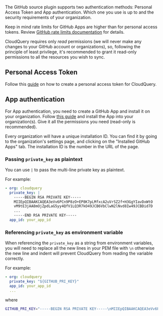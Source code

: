 The GitHub source plugin supports two authentication methods: Personal Access Token and App authentication. Which one you use is up to and the security requirements of your organization.

Keep in mind rate limits for GitHub Apps are higher than for personal access tokens.  Review [GitHub rate limits documentation](https://docs.github.com/en/rest/using-the-rest-api/rate-limits-for-the-rest-api) for details. 

CloudQuery requires only *read* permissions (we will never make any changes to your GitHub account or organizations),
so, following the principle of least privilege, it's recommended to grant it read-only permissions to all the resources you wish to sync.

## Personal Access Token

Follow this [guide](https://docs.github.com/en/enterprise-server@3.4/authentication/keeping-your-account-and-data-secure/creating-a-personal-access-token) on how to create a personal access token for CloudQuery.

## App authentication

For App authentication, you need to create a GitHub App and install it on your organization. Follow [this guide](https://docs.github.com/en/apps/creating-github-apps/creating-github-apps/creating-a-github-app) and install the App into your organization(s). Give it all the permissions you need (read-only is recommended).

Every organization will have a unique installation ID. You can find it by going to the organization's settings page, and clicking on the "Installed GitHub Apps" tab. The installation ID is the number in the URL of the page.

### Passing `private_key` as plaintext

You can use `|` to pass the multi-line private key as plaintext.

For example:

```yaml
- org: cloudquery
  private_key: |
    -----BEGIN RSA PRIVATE KEY-----
    MIIEpQIBAAKCAQEA3eVv6PCn9P8zO+EP8K7pLMfxcA2uVrSZ2f+H3GgYIavDxWtO
    vM9tE3jAA8mOjZpdLaG5yy4QfV1LQ3R7kO49JCB6VbClwN2lNvd8Iw49JCBDid7D
    ...
    -----END RSA PRIVATE KEY-----
  app_id: your_app_id
```

### Referencing `private_key` as environment variable

When referencing the `private_key` as a string from environment variables, you will need to replace all the new lines in your PEM file with `\n` otherwise the new line and indent will prevent CloudQuery from reading the variable correctly. 

For example:

```yaml 
- org: cloudquery
  private_key: "${GITHUB_PRI_KEY}"
  app_id: your_app_id
  ...
```
where
```bash
GITHUB_PRI_KEY="-----BEGIN RSA PRIVATE KEY-----\nMIIEpQIBAAKCAQEA3eVv6PCn9P8zO+EP8K7pLMfxcA2uVrSZ2f+H3GgYIavDxWtO\n...vM9tE3jAA8mOjZpdLaG5yy4QfV1LQ3R7kO49JCB6VbClwN2lNvd8Iw==\n-----END RSA PRIVATE KEY-----"
```